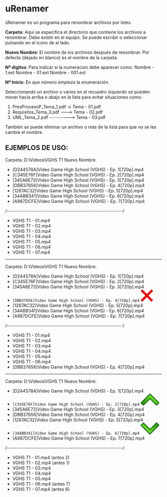 # uRenamer

üRenamer es un programa para renombrar archivos por lotes. 

**Carpeta**: Aquí se especifica el directorio que contiene los archivos a renombrar. Debe existir en el equipo. Se puede escribir o seleccionar pulsando en el icono de al lado.

**Nuevo Nombre**: El nombre de los archivos después de renombrar. Por defecto (dejado en blanco) es el nombre de la carpeta. 

**Nº digitos**: Para indicar si la numeracion debe aparecer como:
	Nombre - 1.ext
	Nombre - 01.ext
	Nombre - 001.ext

**Nº Inicio**: En que número empieza la enumeración.


Seleccionando un archivo o varios en el recuadro izquierdo se pueden mover hacia arriba o abajo en la lista para evitar situaciones como:

1. PresProcesoP_Tema_1.pdf -> Tema - 01.pdf
2. Requisitos_Tema_3.pdf ---> Tema - 02.pdf
3. UML_Tema_2.pdf ----------> Tema - 03.pdf

También se puede eliminar un archivo o más de la lista para que no se les cambie el nombre.


## EJEMPLOS DE USO:

Carpeta: D:\Videos\VGHS T1
Nuevo Nombre: 

- [D244578A]Video Game High School (VGHS) - Ep. 1[720p].mp4
- [C345E76F]Video Game High School (VGHS) - Ep. 2[720p].mp4
- [345A6E73]Video Game High School (VGHS) - Ep. 3[720p].mp4
- [DBB37656]Video Game High School (VGHS) - Ep. 4[720p].mp4
- [1267AC32]Video Game High School (VGHS) - Ep. 5[720p].mp4
- [34ABB341]Video Game High School (VGHS) - Ep. 6[720p].mp4
- [A987DCFE]Video Game High School (VGHS) - Ep. 7[720p].mp4

/----------------------------------------------------------/

- VGHS T1 - 01.mp4
- VGHS T1 - 02.mp4
- VGHS T1 - 03.mp4
- VGHS T1 - 04.mp4
- VGHS T1 - 05.mp4
- VGHS T1 - 06.mp4
- VGHS T1 - 07.mp4


***


Carpeta: D:\Videos\VGHS T1
Nuevo Nombre: 

- [D244578A]Video Game High School (VGHS) - Ep. 1[720p].mp4
- [C345E76F]Video Game High School (VGHS) - Ep. 2[720p].mp4
- [345A6E73]Video Game High School (VGHS) - Ep. 3[720p].mp4
- `[DBB37656]Video Game High School (VGHS) - Ep. 4[720p].mp4` ![borrar](https://github.com/guillermijas/uRenamer/blob/master/uRenamer/img/x.png "X")
- [1267AC32]Video Game High School (VGHS) - Ep. 5[720p].mp4
- [34ABB341]Video Game High School (VGHS) - Ep. 6[720p].mp4
- [A987DCFE]Video Game High School (VGHS) - Ep. 7[720p].mp4

/----------------------------------------------------------/

- VGHS T1 - 01.mp4
- VGHS T1 - 02.mp4
- VGHS T1 - 03.mp4
- VGHS T1 - 04.mp4
- VGHS T1 - 05.mp4
- VGHS T1 - 06.mp4
- [DBB37656]Video Game High School (VGHS) - Ep. 4[720p].mp4


***


Carpeta: D:\Videos\VGHS T1
Nuevo Nombre: 

- [D244578A]Video Game High School (VGHS) - Ep. 1[720p].mp4
- `[C345E76F]Video Game High School (VGHS) - Ep. 2[720p].mp4` ![borrar](https://github.com/guillermijas/uRenamer/blob/master/uRenamer/img/f%20arriba.png "^")
- [345A6E73]Video Game High School (VGHS) - Ep. 3[720p].mp4
- [DBB37656]Video Game High School (VGHS) - Ep. 4[720p].mp4
- [1267AC32]Video Game High School (VGHS) - Ep. 5[720p].mp4
- `[34ABB341]Video Game High School (VGHS) - Ep. 6[720p].mp4` ![borrar](https://github.com/guillermijas/uRenamer/blob/master/uRenamer/img/f%20abajo.png "v")
- [A987DCFE]Video Game High School (VGHS) - Ep. 7[720p].mp4

/----------------------------------------------------------/

- VGHS T1 - 01.mp4 (antes 2)
- VGHS T1 - 02.mp4 (antes 1)
- VGHS T1 - 03.mp4
- VGHS T1 - 04.mp4
- VGHS T1 - 05.mp4
- VGHS T1 - 06.mp4 (antes 7)
- VGHS T1 - 07.mp4 (antes 6)


